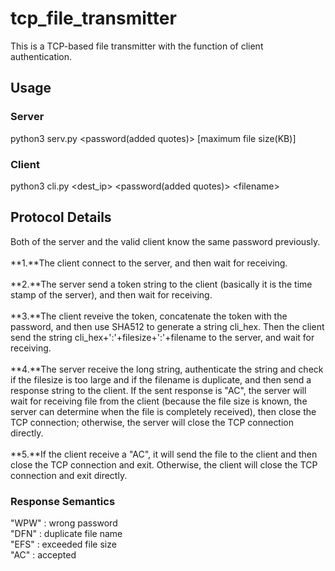 # tcp_file_transmitter
This is a TCP-based file transmitter with the function of client authentication.<br>
## Usage
### Server
python3 serv.py \<password\(added quotes\)\> [maximum file size(KB)]
### Client
python3 cli.py \<dest_ip\> \<password\(added quotes\)\> \<filename\>
## Protocol Details
Both of the server and the valid client know the same password previously.<br><br>
**1.**The client connect to the server, and then wait for receiving.<br><br>
**2.**The server send a token string to the client (basically it is the time stamp of the server), and then wait for receiving.<br><br>
**3.**The client reveive the token, concatenate the token with the password, and then use SHA512 to generate a string cli_hex. Then the client send the string cli_hex+':'+filesize+':'+filename to the server, and wait for receiving.<br><br>
**4.**The server receive the long string, authenticate the string and check if the filesize is too large and if the filename is duplicate, and then send a response string to the client. If the sent response is "AC", the server will wait for receiving file from the client (because the file size is known, the server can determine when the file is completely received), then close the TCP connection; otherwise, the server will close the TCP connection directly.<br><br>
**5.**If the client receive a "AC", it will send the file to the client and then close the TCP connection and exit. Otherwise, the client will close the TCP connection and exit directly.
### Response Semantics
"WPW" : wrong password<br>
"DFN" : duplicate file name<br>
"EFS" : exceeded file size<br>
"AC" : accepted
